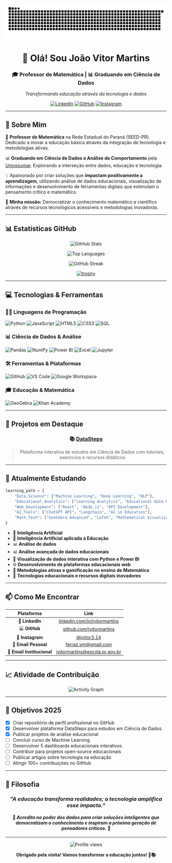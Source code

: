 ![snake gif](https://github.com/jvitormartins/jvitormartins/blob/output/github-contribution-grid-snake.svg)

<div align="center">

# 👋 Olá! Sou João Vitor Martins

### 🎓 Professor de Matemática | 📊 Graduando em Ciência de Dados

*Transformando educação através da tecnologia e dados*

[![LinkedIn](https://img.shields.io/badge/-LinkedIn-0077B5?style=for-the-badge&logo=linkedin&logoColor=white)](https://www.linkedin.com/in/jvitormartins/)
[![GitHub](https://img.shields.io/badge/-GitHub-181717?style=for-the-badge&logo=github&logoColor=white)](https://github.com/jvitormartins)
[![Instagram](https://img.shields.io/badge/-Instagram-E4405F?style=for-the-badge&logo=instagram&logoColor=white)](https://www.instagram.com/jvitor3.14/)

</div>

---

## 🚀 Sobre Mim

🔢 **Professor de Matemática** na Rede Estadual do Paraná (SEED-PR). Dedicado a inovar a educação básica através da integração de tecnologia e metodologias ativas.

📊 **Graduando em Ciência de Dados e Análise de Comportamento** pela [Unicesumar](https://www.unicesumar.edu.br/). Explorando a interseção entre dados, educação e tecnologia.

💡 Apaixonado por criar soluções que **impactam positivamente a aprendizagem**, utilizando análise de dados educacionais, visualização de informações e desenvolvimento de ferramentas digitais que estimulam o pensamento crítico e matemático.

🎯 **Minha missão:** Democratizar o conhecimento matemático e científico através de recursos tecnológicos acessíveis e metodologias inovadoras.

---

## 📊 Estatísticas GitHub

<div align="center">

![GitHub Stats](https://github-readme-stats.vercel.app/api?username=jvitormartins&show_icons=true&theme=tokyonight&hide_border=true&count_private=true&include_all_commits=true)

![Top Languages](https://github-readme-stats.vercel.app/api/top-langs/?username=jvitormartins&layout=compact&theme=tokyonight&hide_border=true&langs_count=8)

![GitHub Streak](https://github-readme-streak-stats.herokuapp.com/?user=jvitormartins&theme=tokyonight&hide_border=true)

[![trophy](https://github-profile-trophy.vercel.app/?username=jvitormartins&theme=tokyonight&no-frame=true&row=1&column=7)](https://github.com/ryo-ma/github-profile-trophy)

</div>

---

## 💻 Tecnologias & Ferramentas

### 👨‍💻 Linguagens de Programação

![Python](https://img.shields.io/badge/-Python-3776AB?style=flat-square&logo=python&logoColor=white)
![JavaScript](https://img.shields.io/badge/-JavaScript-F7DF1E?style=flat-square&logo=javascript&logoColor=black)
![HTML5](https://img.shields.io/badge/-HTML5-E34F26?style=flat-square&logo=html5&logoColor=white)
![CSS3](https://img.shields.io/badge/-CSS3-1572B6?style=flat-square&logo=css3&logoColor=white)
![SQL](https://img.shields.io/badge/-SQL-4479A1?style=flat-square&logo=mysql&logoColor=white)

### 📊 Ciência de Dados & Análise

![Pandas](https://img.shields.io/badge/-Pandas-150458?style=flat-square&logo=pandas&logoColor=white)
![NumPy](https://img.shields.io/badge/-NumPy-013243?style=flat-square&logo=numpy&logoColor=white)
![Power BI](https://img.shields.io/badge/-Power_BI-F2C811?style=flat-square&logo=powerbi&logoColor=black)
![Excel](https://img.shields.io/badge/-Excel-217346?style=flat-square&logo=microsoftexcel&logoColor=white)
![Jupyter](https://img.shields.io/badge/-Jupyter-F37626?style=flat-square&logo=jupyter&logoColor=white)

### 🛠️ Ferramentas & Plataformas

![GitHub](https://img.shields.io/badge/-GitHub-181717?style=flat-square&logo=github&logoColor=white)
![VS Code](https://img.shields.io/badge/-VS_Code-007ACC?style=flat-square&logo=visualstudiocode&logoColor=white)
![Google Workspace](https://img.shields.io/badge/-Google_Workspace-4285F4?style=flat-square&logo=google&logoColor=white)

### 🎓 Educação & Matemática

![GeoGebra](https://img.shields.io/badge/-GeoGebra-6C3483?style=flat-square&logo=geogebra&logoColor=white)
![Khan Academy](https://img.shields.io/badge/-Khan_Academy-14BF96?style=flat-square&logo=khanacademy&logoColor=white)

---

## 🔭 Projetos em Destaque

<div align="center">

### 📚 [DataSteps](https://github.com/jvitormartins/DataSteps)
> Plataforma interativa de estudos em Ciência de Dados com tutoriais, exercícios e recursos didáticos


</div>

---

## 🧠 Atualmente Estudando

```python
learning_path = {
    "Data_Science": ["Machine Learning", "Deep Learning", "NLP"],
    "Educational_Analytics": ["Learning Analytics", "Educational Data Mining"],
    "Web_Development": ["React", "Node.js", "API Development"],
    "AI_Tools": ["ChatGPT API", "Langchain", "AI in Education"],
    "Math_Tech": ["GeoGebra Advanced", "LaTeX", "Mathematical Visualization"]
}
```

- 🤖 **Inteligência Artificial**
- 🤖 **Inteligência Artificial aplicada à Educação**
- 📊 **Análise de dados**
- 📊 **Análise avançada de dados educacionais**
- 🎨 **Visualização de dados interativa com Python e Power BI**
- 🌐 **Desenvolvimento de plataformas educacionais web**
- 🔬 **Metodologias ativas e gamificação no ensino de Matemática**
- 📱 **Tecnologias educacionais e recursos digitais inovadores**

---

## 📫 Como Me Encontrar

<div align="center">

| Plataforma | Link |
|:---:|:---:|
| 💼 **LinkedIn** | [linkedin.com/in/jvitormartins](https://www.linkedin.com/in/jvitormartins/) |
| 💻 **GitHub** | [github.com/jvitormartins](https://github.com/jvitormartins) |
| 📸 **Instagram** | [@jvitor3.14](https://www.instagram.com/jvitor3.14/) |
| 📧 **Email Pessoal** | ferraz.vm@gmail.com |
| 🏫 **Email Institucional** | jvitormartins@escola.pr.gov.br |

</div>

---

## 📈 Atividade de Contribuição

<div align="center">

![Activity Graph](https://github-readme-activity-graph.vercel.app/graph?username=jvitormartins&theme=tokyo-night&hide_border=true&area=true)

</div>

---

## 🎯 Objetivos 2025

- [x] Criar repositório de perfil profissional no GitHub
- [x] Desenvolver plataforma DataSteps para estudos em Ciência de Dados
- [x] Publicar projetos de análise educacional
- [ ] Concluir curso de Machine Learning
- [ ] Desenvolver 5 dashboards educacionais interativos
- [ ] Contribuir para projetos open-source educacionais
- [ ] Publicar artigos sobre tecnologia na educação
- [ ] Atingir 100+ contribuições no GitHub

---

## 💭 Filosofia

<div align="center">

### *"A educação transforma realidades; a tecnologia amplifica esse impacto."*

#### 🌟 *Acredito no poder dos dados para criar soluções inteligentes que democratizam o conhecimento e inspiram a próxima geração de pensadores críticos.* 🌟

---

<img src="https://komarev.com/ghpvc/?username=jvitormartins&color=blueviolet&style=flat-square&label=Visualizações+do+Perfil" alt="Profile views" />

**Obrigado pela visita! Vamos transformar a educação juntos! 🚀📚**

</div>
